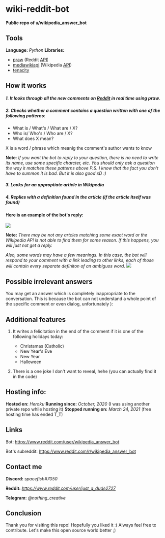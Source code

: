 # wiki-reddit-bot
**Public repo of  u/wikipedia_answer_bot**

## Tools 

**Language:** *Python*
**Libraries:** 
- [praw](prawnhttps://praw.readthedocs.io/en/latest/) (Reddit [API](https://en.wikipedia.org/wiki/API "API"))
- [mediawikiapi](https://pypi.org/project/mediawikiapi/") (Wikipedia [API](https://en.wikipedia.org/wiki/API "API"))
- [tenacity](https://github.com/jd/tenacity "tenacity")

## How it works
##### 1. It looks through all the new comments on [Reddit](https://www.reddit.com/ "Reddit") in real time using praw.

##### 2. Checks whether a comment contains a question written with one of the following patterns:
- What is / What's / What are / X?
- Who is/ Who's / Who are / X?
- What does X mean?

X is a word / phrase which meanig the comment's author wants to know

**Note**: *If you want the bot to reply to your question, there is no need to write its name, use some specific charcter, etc. You should only ask a question the way it matches these patterns above*
*P.S. I know that the fact you don't have to summon it is bad. But it is also good xD :)*

##### 3. Looks for an approptiate article in Wikipedia
##### 4. Replies with a definition found in the article (if the article itself was found)

#### **Here is an example of the bot's reply:**
![](https://i.imgur.com/RtPjdeb.png)

**Note:** *There may be not any artcles matching some exact word or the Wikipedia API is not able to find them for some reason. If this happens, you will just not get a reply.*

*Also, some words may have a few meanings.  In this case, the bot will respond to your comment with a link leading to other links, each of those will contain every separate definiton of an ambiguos word.*
![](https://i.imgur.com/1EGGIr4.png)


## Possible irrelevant answers
You may get an answer which is completely inappropriate to the conversation. This is because the bot can not understand a whole point of the specific comment or even dialog, unfortunately ):


## Additional features
1. It writes a felicitation in the end of the comment if it is one of the following holidays today:
    - Christamas (Catholic)
    - New Year's Eve
    - New Year
    - Halloween

2. There is a one joke I don't want to reveal, hehe (you can actually find it in the code)


## Hosting info:
**Hosted on:** *Heroku*
**Running since:** *October, 2020* (I was using another private repo while hosting it)
**Stopped running on:** *March 24, 2021* (free hosting time has ended T_T)


## Links
Bot: https://www.reddit.com/user/wikipedia_answer_bot

Bot's subreddit: https://www.reddit.com/r/wikipedia_answer_bot


## Contact me
**Discord:** *spacefish#7050*

**Reddit:** *https://www.reddit.com/user/just_a_dude2727* 

**Telegram:** *@nothing_creative*


## Conclusion
Thank you for visiting this repo! Hopefully you liked it :)
Always feel free to contribute. Let's make this open source world better ;)


